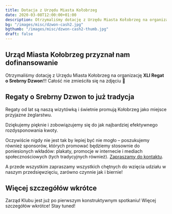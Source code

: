 ```yaml
---
title: Dotacja z Urzędu Miasta Kołobrzeg
date: 2020-03-08T12:00:00+01:00
description: Otrzymaliśmy dotację z Urzędu Miasta Kołobrzeg na organizację XLI Regat o Srebrny Dzwon!
bg: "/images/misc/dzwon-cash2.jpg"
bgthumb: "/images/misc/dzwon-cash2-thumb.jpg"
draft: false
---
```


## Urząd Miasta Kołobrzeg przyznał nam dofinansowanie

Otrzymaliśmy dotację z Urzędu Miasta Kołobrzeg na organizację **XLI Regat o Srebrny Dzwon**!!! Całość nie zmieściła się na zdjęciu 🙂

## Regaty o Srebrny Dzwon to już tradycja

Regaty od lat są naszą wizytówką i świetnie promują Kołobrzeg jako miejsce przyjazne żeglarstwu.

Dziękujemy pięknie i zobowiązujemy się do jak najbardziej efektywnego rozdysponowania kwoty.

Oczywiście nigdy nie jest tak by lepiej być nie mogło – poszukujemy również sponsorów, których promować będziemy stosownie do poniesionych wkładów: plakaty, promocje w internecie i mediach społecznościowych (tych tradycyjnych również). [Zapraszamy do kontaktu](https://klubmorski.pl/kontakt/).

A przede wszystkim zapraszamy wszystkich chętnych do wzięcia udziału w naszym przedsięwzięciu, zarówno czynnie jak i biernie!

## Więcej szczegółów wkrótce

Zarząd Klubu jest już po pierwszym konstruktywnym spotkaniu! Więcej szczegółów wkrótce! Stay tuned!